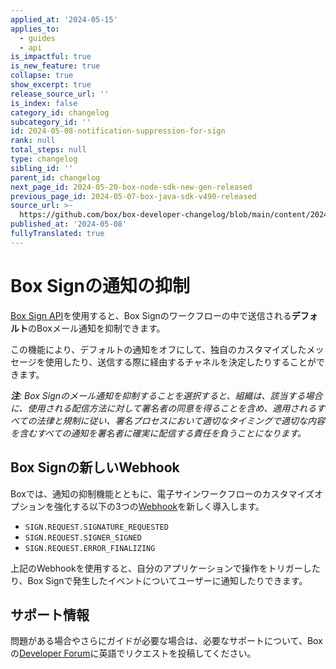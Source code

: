 ```yaml
---
applied_at: '2024-05-15'
applies_to:
  - guides
  - api
is_impactful: true
is_new_feature: true
collapse: true
show_excerpt: true
release_source_url: ''
is_index: false
category_id: changelog
subcategory_id: ''
id: 2024-05-08-notification-suppression-for-sign
rank: null
total_steps: null
type: changelog
sibling_id: ''
parent_id: changelog
next_page_id: 2024-05-20-box-node-sdk-new-gen-released
previous_page_id: 2024-05-07-box-java-sdk-v490-released
source_url: >-
  https://github.com/box/box-developer-changelog/blob/main/content/2024/05-08-notification-suppression-for-sign.md
published_at: '2024-05-08'
fullyTranslated: true
---
```

# Box Signの通知の抑制

[Box Sign API][1]を使用すると、Box Signのワークフローの中で送信される**デフォルト**のBoxメール通知を抑制できます。​​

<!-- more -->

この機能により、デフォルトの通知をオフにして、独自のカスタマイズしたメッセージを使用したり、送信する際に経由するチャネルを決定したりすることができます。

_**注**: Box Signのメール通知を抑制することを選択すると、組織は、該当する場合に、使用される配信方法に対して署名者の同意を得ることを含め、適用されるすべての法律と規制に従い、署名プロセスにおいて適切なタイミングで適切な内容を含むすべての通知を署名者に確実に配信する責任を負うことになります。_

## Box Signの新しいWebhook

Boxでは、通知の抑制機能とともに、電子サインワークフローのカスタマイズオプションを強化する以下の3つの[Webhook][2]を新しく導入します。

* `SIGN.REQUEST.SIGNATURE_REQUESTED`
* `SIGN.REQUEST.SIGNER_SIGNED`
* `SIGN.REQUEST.ERROR_FINALIZING`

上記のWebhookを使用すると、自分のアプリケーションで操作をトリガーしたり、Box Signで発生したイベントについてユーザーに通知したりできます。​​

## サポート情報

問題がある場合やさらにガイドが必要な場合は、必要なサポートについて、Boxの[Developer Forum][3]に英語でリクエストを投稿してください。

[1]: e://post-sign-requests

[2]: https://developer.box.com/sign/webhooks/

[3]: https://forum.box.com/
